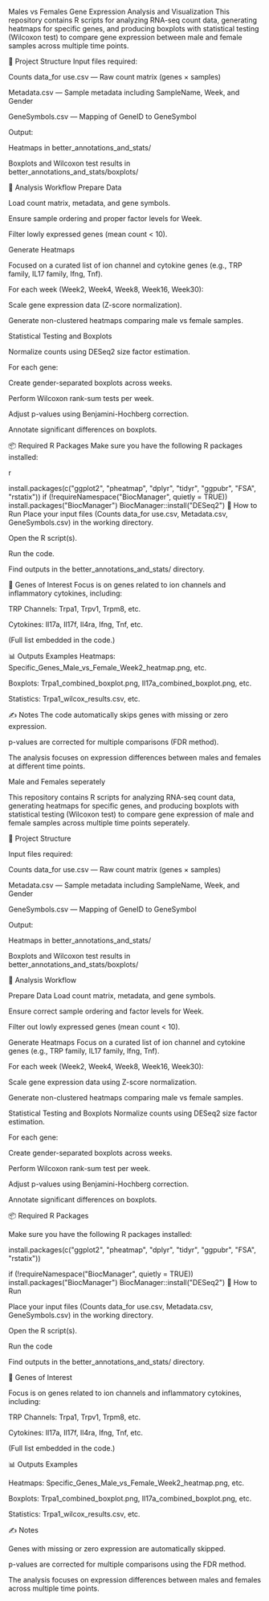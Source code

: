 Males vs Females
Gene Expression Analysis and Visualization
This repository contains R scripts for analyzing RNA-seq count data, generating heatmaps for specific genes, and producing boxplots with statistical testing (Wilcoxon test) to compare gene expression between male and female samples across multiple time points.

📂 Project Structure
Input files required:

Counts data_for use.csv — Raw count matrix (genes × samples)

Metadata.csv — Sample metadata including SampleName, Week, and Gender

GeneSymbols.csv — Mapping of GeneID to GeneSymbol

Output:

Heatmaps in better_annotations_and_stats/

Boxplots and Wilcoxon test results in better_annotations_and_stats/boxplots/

📜 Analysis Workflow
Prepare Data

Load count matrix, metadata, and gene symbols.

Ensure sample ordering and proper factor levels for Week.

Filter lowly expressed genes (mean count < 10).

Generate Heatmaps

Focused on a curated list of ion channel and cytokine genes (e.g., TRP family, IL17 family, Ifng, Tnf).

For each week (Week2, Week4, Week8, Week16, Week30):

Scale gene expression data (Z-score normalization).

Generate non-clustered heatmaps comparing male vs female samples.

Statistical Testing and Boxplots

Normalize counts using DESeq2 size factor estimation.

For each gene:

Create gender-separated boxplots across weeks.

Perform Wilcoxon rank-sum tests per week.

Adjust p-values using Benjamini-Hochberg correction.

Annotate significant differences on boxplots.

📦 Required R Packages
Make sure you have the following R packages installed:

r

install.packages(c("ggplot2", "pheatmap", "dplyr", "tidyr", "ggpubr", "FSA", "rstatix"))
if (!requireNamespace("BiocManager", quietly = TRUE))
    install.packages("BiocManager")
BiocManager::install("DESeq2")
🚀 How to Run
Place your input files (Counts data_for use.csv, Metadata.csv, GeneSymbols.csv) in the working directory.

Open the R script(s).

Run the code.

Find outputs in the better_annotations_and_stats/ directory.

🧬 Genes of Interest
Focus is on genes related to ion channels and inflammatory cytokines, including:

TRP Channels: Trpa1, Trpv1, Trpm8, etc.

Cytokines: Il17a, Il17f, Il4ra, Ifng, Tnf, etc.

(Full list embedded in the code.)

📊 Outputs Examples
Heatmaps: Specific_Genes_Male_vs_Female_Week2_heatmap.png, etc.

Boxplots: Trpa1_combined_boxplot.png, Il17a_combined_boxplot.png, etc.

Statistics: Trpa1_wilcox_results.csv, etc.

✍️ Notes
The code automatically skips genes with missing or zero expression.

p-values are corrected for multiple comparisons (FDR method).

The analysis focuses on expression differences between males and females at different time points.

Male and Females seperately

This repository contains R scripts for analyzing RNA-seq count data, generating heatmaps for specific genes, and producing boxplots with statistical testing (Wilcoxon test) to compare gene expression of male and female samples across multiple time points seperately.

📂 Project Structure

Input files required:

Counts data_for use.csv — Raw count matrix (genes × samples)

Metadata.csv — Sample metadata including SampleName, Week, and Gender

GeneSymbols.csv — Mapping of GeneID to GeneSymbol

Output:

Heatmaps in better_annotations_and_stats/

Boxplots and Wilcoxon test results in better_annotations_and_stats/boxplots/

📜 Analysis Workflow

Prepare Data
Load count matrix, metadata, and gene symbols.

Ensure correct sample ordering and factor levels for Week.

Filter out lowly expressed genes (mean count < 10).

Generate Heatmaps
Focus on a curated list of ion channel and cytokine genes (e.g., TRP family, IL17 family, Ifng, Tnf).

For each week (Week2, Week4, Week8, Week16, Week30):

Scale gene expression data using Z-score normalization.

Generate non-clustered heatmaps comparing male vs female samples.

Statistical Testing and Boxplots
Normalize counts using DESeq2 size factor estimation.

For each gene:

Create gender-separated boxplots across weeks.

Perform Wilcoxon rank-sum test per week.

Adjust p-values using Benjamini-Hochberg correction.

Annotate significant differences on boxplots.

📦 Required R Packages

Make sure you have the following R packages installed:


install.packages(c("ggplot2", "pheatmap", "dplyr", "tidyr", "ggpubr", "FSA", "rstatix"))

if (!requireNamespace("BiocManager", quietly = TRUE))
    install.packages("BiocManager")
BiocManager::install("DESeq2")
🚀 How to Run

Place your input files (Counts data_for use.csv, Metadata.csv, GeneSymbols.csv) in the working directory.

Open the R script(s).

Run the code

Find outputs in the better_annotations_and_stats/ directory.

🧬 Genes of Interest

Focus is on genes related to ion channels and inflammatory cytokines, including:

TRP Channels: Trpa1, Trpv1, Trpm8, etc.

Cytokines: Il17a, Il17f, Il4ra, Ifng, Tnf, etc.

(Full list embedded in the code.)

📊 Outputs Examples

Heatmaps: Specific_Genes_Male_vs_Female_Week2_heatmap.png, etc.

Boxplots: Trpa1_combined_boxplot.png, Il17a_combined_boxplot.png, etc.

Statistics: Trpa1_wilcox_results.csv, etc.

✍️ Notes

Genes with missing or zero expression are automatically skipped.

p-values are corrected for multiple comparisons using the FDR method.

The analysis focuses on expression differences between males and females across multiple time points.
